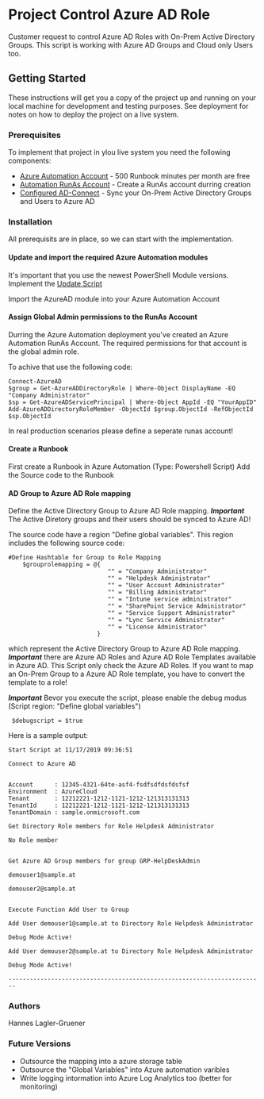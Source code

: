 # Project Control Azure AD Role
Customer request to control Azure AD Roles with On-Prem Active Directory Groups.
This script is working with Azure AD Groups and Cloud only Users too.

## Getting Started
These instructions will get you a copy of the project up and running on your local machine for development and testing purposes. See deployment for notes on how to deploy the project on a live system.

### Prerequisites
To implement that project in ylou live system you need the following components:

* [Azure Automation Account](https://azure.microsoft.com/de-de/services/automation/) - 500 Runbook minutes per month are free
* [Automation RunAs Account](https://docs.microsoft.com/en-us/azure/automation/manage-runas-account) - Create a RunAs account durring creation
* [Configured AD-Connect](https://docs.microsoft.com/en-us/azure/active-directory/hybrid/how-to-connect-install-roadmap) - Sync your On-Prem Active Directory Groups and Users to Azure AD

### Installation
All prerequisits are in place, so we can start with the implementation.

#### Update and import the required Azure Automation modules
It's important that you use the newest PowerShell Module versions.
Implement the [Update Script](https://github.com/laglergruener/AzurePSScripts/tree/master/RBAC/RB-ControlAzureADRBACRoles/UpdateModule) 

Import the AzureAD module into your Azure Automation Account

#### Assign Global Admin permissions to the RunAs Account
Durring the Azure Automation deployment you've created an Azure Automation RunAs Account.
The required permissions for that account is the global admin role.

To achive that use the following code:

````
Connect-AzureAD
$group = Get-AzureADDirectoryRole | Where-Object DisplayName -EQ "Company Administrator"
$sp = Get-AzureADServicePrincipal | Where-Object AppId -EQ "YourAppID"
Add-AzureADDirectoryRoleMember -ObjectId $group.ObjectId -RefObjectId $sp.ObjectId

````

In real production scenarios please define a seperate runas account!

#### Create a Runbook
First create a Runbook in Azure Automation (Type: Powershell Script)
Add the Source code to the Runbook

#### AD Group to Azure AD Role mapping
Define the Active Directory Group to Azure AD Role mapping. ***Important*** The Active Diretory groups and their users should be synced to Azure AD!

The source code have a region "Define global variables". This region includes the following source code:
````
#Define Hashtable for Group to Role Mapping
    $grouprolemapping = @{
                            "" = "Company Administrator"
                            "" = "Helpdesk Administrator"
                            "" = "User Account Administrator"
                            "" = "Billing Administrator"
                            "" = "Intune service administrator"
                            "" = "SharePoint Service Administrator"
                            "" = "Service Support Administrator"
                            "" = "Lync Service Administrator"
                            "" = "License Administrator"
                         }

````
which represent the Active Directory Group to Azure AD Role mapping. 
***Important*** there are Azure AD Roles and Azure AD Role Templates available in Azure AD. This Script only check the Azure AD Roles.
If you want to map an On-Prem Group to a Azure AD Role template, you have to convert the template to a role!

***Important*** Bevor you execute the script, please enable the debug modus (Script region: "Define global variables")

````
 $debugscript = $true
````

Here is a sample output:

````
Start Script at 11/17/2019 09:36:51

Connect to Azure AD


Account      : 12345-4321-64te-asf4-fsdfsdfdsfdsfsf
Environment  : AzureCloud
Tenant       : 12212221-1212-1121-1212-121313131313
TenantId     : 12212221-1212-1121-1212-121313131313
TenantDomain : sample.onmicrosoft.com

Get Directory Role members for Role Helpdesk Administrator

No Role member


Get Azure AD Group members for group GRP-HelpDeskAdmin

demouser1@sample.at

demouser2@sample.at


Execute Function Add User to Group

Add User demouser1@sample.at to Directory Role Helpdesk Administrator

Debug Mode Active!

Add User demouser2@sample.at to Directory Role Helpdesk Administrator

Debug Mode Active!

------------------------------------------------------------------------
````

### Authors
Hannes Lagler-Gruener

### Future Versions
* Outsource the mapping into a azure storage table
* Outsource the "Global Variables" into Azure automation varibles
* Write logging intormation into Azure Log Analytics too (better for monitoring)

